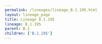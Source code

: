 ```yaml
---
permalink: /lineages/lineage_B.1.195.html
layout: lineage_page
title: Lineage B.1.195
lineage: B.1.195
parent: B.1
children: ['B.1.195']
---
```


